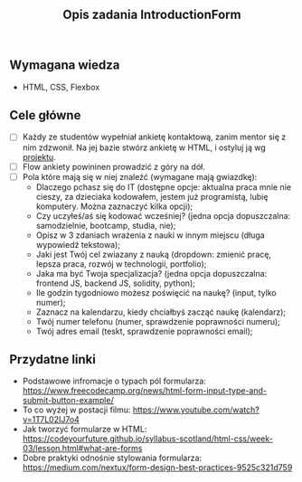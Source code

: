 <h2 align="center">Opis zadania IntroductionForm </h2>

<br>

## Wymagana wiedza

- HTML, CSS, Flexbox

## Cele główne

- [ ] Każdy ze studentów wypełniał ankietę kontaktową, zanim mentor się z nim zdzwonił. Na jej bazie stwórz ankietę w HTML, i ostyluj ją wg [projektu](https://www.figma.com/file/UQOXLiEpCBpK5iSb2rMz7H/Zadanie-Ankieta?node-id=0%3A1).
- [ ] Flow ankiety powininen prowadzić z góry na dół.
- [ ] Pola które mają się w niej znaleźć (wymagane mają gwiazdkę):
  - Dlaczego pchasz się do IT (dostępne opcje: aktualna praca mnie nie cieszy, za dzieciaka kodowałem, jestem już programistą, lubię komputery. Można zaznaczyć kilka opcji);
  - Czy uczyłeś/aś się kodować wcześniej? (jedna opcja dopuszczalna: samodzielnie, bootcamp, studia, nie);
  - Opisz w 3 zdaniach wrażenia z nauki w innym miejscu (długa wypowiedź tekstowa);
  - Jaki jest Twój cel zwiazany z nauką (dropdown: zmienić pracę, lepsza praca, rozwój w technologii, portfolio);
  - Jaka ma być Twoja specjalizacja? (jedna opcja dopuszczalna: frontend JS, backend JS, solidity, python);
  - Ile godzin tygodniowo możesz poświęcić na naukę? (input, tylko numer);
  - Zaznacz na kalendarzu, kiedy chciałbyś zacząć naukę (kalendarz);
  - Twój numer telefonu (numer, sprawdzenie poprawności numeru);
  - Twój adres email (teskt, sprawdzenie poprawności email);

## Przydatne linki

- Podstawowe infromacje o typach pól formularza: <https://www.freecodecamp.org/news/html-form-input-type-and-submit-button-example/>
- To co wyżej w postacji filmu: <https://www.youtube.com/watch?v=1T7L02IJ7o4>
- Jak tworzyć formularze w HTML: <https://codeyourfuture.github.io/syllabus-scotland/html-css/week-03/lesson.html#what-are-forms>
- Dobre praktyki odnośnie stylowania formularza: <https://medium.com/nextux/form-design-best-practices-9525c321d759>

